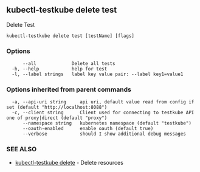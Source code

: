 ## kubectl-testkube delete test

Delete Test

```
kubectl-testkube delete test [testName] [flags]
```

### Options

```
      --all             Delete all tests
  -h, --help            help for test
  -l, --label strings   label key value pair: --label key1=value1
```

### Options inherited from parent commands

```
  -a, --api-uri string     api uri, default value read from config if set (default "http://localhost:8088")
  -c, --client string      Client used for connecting to testkube API one of proxy|direct (default "proxy")
      --namespace string   kubernetes namespace (default "testkube")
      --oauth-enabled      enable oauth (default true)
      --verbose            should I show additional debug messages
```

### SEE ALSO

* [kubectl-testkube delete](kubectl-testkube_delete.md)	 - Delete resources

